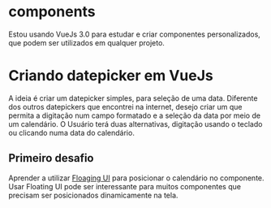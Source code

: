 # components

Estou usando VueJs 3.0 para estudar e criar componentes personalizados, que podem ser utilizados em qualquer projeto.

# Criando datepicker em VueJs

A ideia é criar um datepicker simples, para seleção de uma data. Diferente dos outros datepickers que encontrei na internet, desejo criar um que permita a digitação num campo formatado e a seleção da data por meio de um calendário. O Usuário terá duas alternativas, digitação usando o teclado ou clicando numa data do calendário.

## Primeiro desafio

Aprender a utilizar [Floaging UI](https://floating-ui.com/) para posicionar o calendário no componente. Usar Floating UI pode ser interessante para muitos componentes que precisam ser posicionados dinamicamente na tela.


<!-- ## Recommended IDE Setup 

[VSCode](https://code.visualstudio.com/) + [Volar](https://marketplace.visualstudio.com/items?itemName=Vue.volar) (and disable Vetur).

## Customize configuration

See [Vite Configuration Reference](https://vite.dev/config/).

## Project Setup

```sh
npm install
```

### Compile and Hot-Reload for Development

```sh
npm run dev
```

### Compile and Minify for Production

```sh
npm run build
```
-->